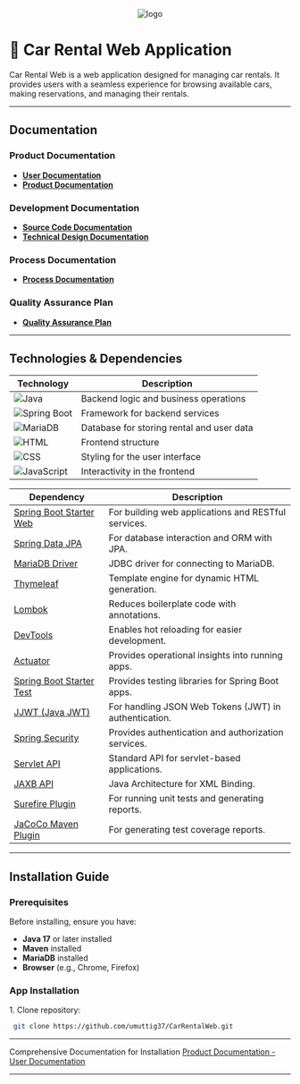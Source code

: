 <p align="center">
  <img src="https://github.com/user-attachments/assets/82d330dd-3c91-4c48-95f6-c34464c7fc9f" alt="logo">
</p>

<h1 align="left">🚗 Car Rental Web Application</h1>

Car Rental Web is a web application designed for managing car rentals. It provides users with a seamless experience for browsing available cars, making reservations, and managing their rentals.

---

## Documentation 
### Product Documentation
- **[User Documentation](https://github.com/umuttig37/CarRentalWeb/tree/master/documentation/Product/User)**
- **[Product Documentation](https://github.com/umuttig37/CarRentalWeb/tree/master/documentation/Product/System)**
### Development Documentation
- **[Source Code Documentation](https://github.com/umuttig37/CarRentalWeb/tree/master/documentation/Development/Source%20Code)**
- **[Technical Design Documentation](https://github.com/umuttig37/CarRentalWeb/tree/master/documentation/Development/Technical%20Design)**
### Process Documentation
- **[Process Documentation](https://github.com/umuttig37/CarRentalWeb/tree/master/documentation/Process)**
### Quality Assurance Plan
- **[Quality Assurance Plan](https://github.com/umuttig37/CarRentalWeb/tree/master/documentation/Quality%20Assurance%20Plan)**
---
<h2 margin-left="10px" align="left">Technologies & Dependencies</h1>

| **Technology**          | **Description**                              |
|-------------------|----------------------------------------------|
| ![Java](https://img.shields.io/badge/Java-ED8B00?style=for-the-badge&logo=java&logoColor=white)           | Backend logic and business operations     |
| ![Spring Boot](https://img.shields.io/badge/Spring%20Boot-6DB33F?style=for-the-badge&logo=spring-boot&logoColor=white)  | Framework for backend services            |
| ![MariaDB](https://img.shields.io/badge/MariaDB-003545?style=for-the-badge&logo=mariadb&logoColor=white)     | Database for storing rental and user data |
| ![HTML](https://img.shields.io/badge/HTML5-E34F26?style=for-the-badge&logo=html5&logoColor=white)          | Frontend structure                        |
| ![CSS](https://img.shields.io/badge/CSS3-1572B6?style=for-the-badge&logo=css3&logoColor=white)            | Styling for the user interface            |
| ![JavaScript](https://img.shields.io/badge/JavaScript-F7DF1E?style=for-the-badge&logo=javascript&logoColor=black) | Interactivity in the frontend             |

| **Dependency**                                 | **Description**                                     |
|------------------------------------------------|-----------------------------------------------------|
| [Spring Boot Starter Web](https://mvnrepository.com/artifact/org.springframework.boot/spring-boot-starter-web) | For building web applications and RESTful services. |
| [Spring Data JPA](https://mvnrepository.com/artifact/org.springframework.boot/spring-boot-starter-data-jpa) | For database interaction and ORM with JPA.          |
| [MariaDB Driver](https://mvnrepository.com/artifact/org.mariadb.jdbc/mariadb-java-client) | JDBC driver for connecting to MariaDB.              |
| [Thymeleaf](https://mvnrepository.com/artifact/org.springframework.boot/spring-boot-starter-thymeleaf) | Template engine for dynamic HTML generation.        |
| [Lombok](https://mvnrepository.com/artifact/org.projectlombok/lombok) | Reduces boilerplate code with annotations.          |
| [DevTools](https://mvnrepository.com/artifact/org.springframework.boot/spring-boot-devtools) | Enables hot reloading for easier development.       |
| [Actuator](https://mvnrepository.com/artifact/org.springframework.boot/spring-boot-starter-actuator) | Provides operational insights into running apps.    |
| [Spring Boot Starter Test](https://mvnrepository.com/artifact/org.springframework.boot/spring-boot-starter-test) | Provides testing libraries for Spring Boot apps.    |
| [JJWT (Java JWT)](https://mvnrepository.com/artifact/io.jsonwebtoken/jjwt) | For handling JSON Web Tokens (JWT) in authentication. |
| [Spring Security](https://mvnrepository.com/artifact/org.springframework.boot/spring-boot-starter-security) | Provides authentication and authorization services. |
| [Servlet API](https://mvnrepository.com/artifact/javax.servlet/javax.servlet-api) | Standard API for servlet-based applications.        |
| [JAXB API](https://mvnrepository.com/artifact/javax.xml.bind/jaxb-api) | Java Architecture for XML Binding.                  |
| [Surefire Plugin](https://mvnrepository.com/artifact/org.apache.maven.plugins/maven-surefire-plugin) | For running unit tests and generating reports.      |
| [JaCoCo Maven Plugin](https://mvnrepository.com/artifact/org.jacoco/jacoco-maven-plugin) | For generating test coverage reports.               |

---
## **Installation Guide**  
### Prerequisites  
Before installing, ensure you have:  
- **Java 17** or later installed  
- **Maven** installed
- **MariaDB** installed   
- **Browser** (e.g., Chrome, Firefox)
<h3 align="left">App Installation</h1>
1. Clone repository:

 ```sh
  git clone https://github.com/umuttig37/CarRentalWeb.git
  ```
---
Comprehensive Documentation for Installation [Product Documentation - User Documentation](https://github.com/umuttig37/CarRentalWeb/tree/master/documentation/Product/User)



---
